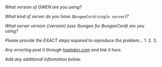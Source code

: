 _What version of GWEN are you using?_
 
 
_What kind of server do you have (`BungeeCord/single server`)?_
 
 
_What server version (/version) (use /bungee for BungeeCord) are you using?_


_Please provide the EXACT steps required to reproduce the problem..._
1.
2.
3.

_Any error/log post it through [hastebin.com](http://hastebin.com) and link it here._


_Add any additional information below._
